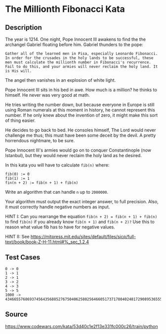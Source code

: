 # The Millionth Fibonacci Kata

## Description 

The year is 1214. One night, Pope Innocent III awakens to find the the archangel Gabriel floating before him. Gabriel thunders to the pope:

`Gather all of the learned men in Pisa, especially Leonardo Fibonacci. In order for the crusades in the holy lands to be successful, these men must calculate the millionth number in Fibonacci's recurrence. Fail to do this, and your armies will never reclaim the holy land. It is His will.`

The angel then vanishes in an explosion of white light.

Pope Innocent III sits in his bed in awe. How much is a million? he thinks to himself. He never was very good at math.

He tries writing the number down, but because everyone in Europe is still using Roman numerals at this moment in history, he cannot represent this number. If he only knew about the invention of zero, it might make this sort of thing easier.

He decides to go back to bed. He consoles himself, The Lord would never challenge me thus; this must have been some deceit by the devil. A pretty horrendous nightmare, to be sure.

Pope Innocent III's armies would go on to conquer Constantinople (now Istanbul), but they would never reclaim the holy land as he desired.

In this kata you will have to calculate `fib(n)` where:

    fib(0) := 0
    fib(1) := 1
    fin(n + 2) := fib(n + 1) + fib(n)
    
Write an algorithm that can handle `n` up to `2000000`.

Your algorithm must output the exact integer answer, to full precision. Also, it must correctly handle negative numbers as input.

HINT I: Can you rearrange the equation `fib(n + 2) = fib(n + 1) + fib(n)` to find `fib(n)` if you already know `fib(n + 1)` and `fib(n + 2)?` Use this to reason what value fib has to have for negative values.

HINT II: See https://mitpress.mit.edu/sites/default/files/sicp/full-text/book/book-Z-H-11.html#%_sec_1.2.4

## Test Cases

    0 -> 0
    1 -> 1
    2 -> 1
    3 -> 2
    4 -> 3
    5 -> 5
    1000 -> 43466557686937456435688527675040625802564660517371780402481729089536555417949051890403879840079255169295922593080322634775209689623239873322471161642996440906533187938298969649928516003704476137795166849228875

## Source
https://www.codewars.com/kata/53d40c1e2f13e331fc000c26/train/python
